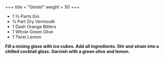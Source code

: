 +++
title = "Gimlet"
weight = 50
+++

-  1 ⅔ Parts Gin
-  ⅓ Part Dry Vermouth
-  1 Dash Orange Bitters
-  1 Whole Green Olive
-  1 Twist Lemon

**Fill a mixing glass with ice cubes. Add all ingredients. Stir and strain into a chilled cocktail glass. Garnish with a green olive and lemon.**
